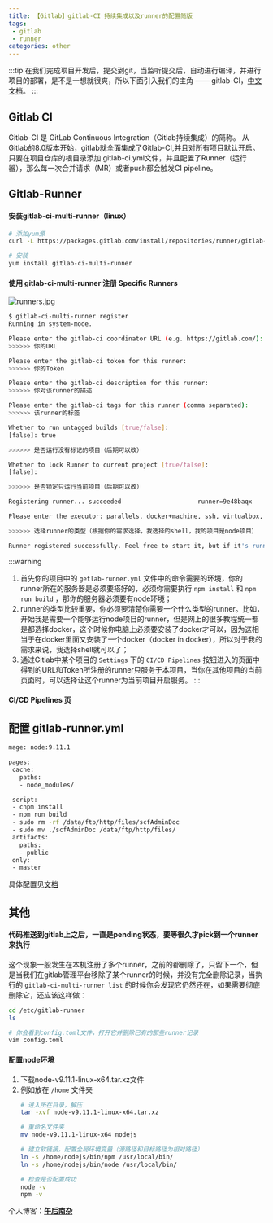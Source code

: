 ```yaml
---
title: 【Gitlab】gitlab-CI 持续集成以及runner的配置简版
tags:
 - gitlab
 - runner
categories: other
---
```


:::tip
在我们完成项目开发后，提交到git，当监听提交后，自动进行编译，并进行项目的部署，是不是一想就很爽，所以下面引入我们的主角 —— gitlab-CI，[中文文档](https://fennay.github.io/gitlab-ci-cn/)。
:::

<!-- more -->

## Gitlab CI

Gitlab-CI 是 GitLab Continuous Integration（Gitlab持续集成）的简称。
从Gitlab的8.0版本开始，gitlab就全面集成了Gitlab-CI,并且对所有项目默认开启。
只要在项目仓库的根目录添加.gitlab-ci.yml文件，并且配置了Runner（运行器），那么每一次合并请求（MR）或者push都会触发CI pipeline。

## Gitlab-Runner

#### 安装gitlab-ci-multi-runner（linux）

```bash 
# 添加yum源
curl -L https://packages.gitlab.com/install/repositories/runner/gitlab-ci-multi-runner/script.rpm.sh | sudo bash

# 安装
yum install gitlab-ci-multi-runner
```

#### 使用 gitlab-ci-multi-runner 注册 Specific Runners

![runners.jpg](https://upload-images.jianshu.io/upload_images/4660406-23e31a052864a7a0.jpg?imageMogr2/auto-orient/strip%7CimageView2/2/w/1240)

```bash
$ gitlab-ci-multi-runner register
Running in system-mode.

Please enter the gitlab-ci coordinator URL (e.g. https://gitlab.com/):
>>>>>> 你的URL

Please enter the gitlab-ci token for this runner:
>>>>>> 你的Token

Please enter the gitlab-ci description for this runner:
>>>>>> 你对该runner的描述

Please enter the gitlab-ci tags for this runner (comma separated):
>>>>>> 该runner的标签

Whether to run untagged builds [true/false]:
[false]: true

>>>>>> 是否运行没有标记的项目（后期可以改）

Whether to lock Runner to current project [true/false]:
[false]:

>>>>>> 是否锁定只运行当前项目（后期可以改）

Registering runner... succeeded                     runner=9e48baqx

Please enter the executor: parallels, docker+machine, ssh, virtualbox, docker-ssh+machine, kubernetes, docker, docker-ssh, shell:

>>>>>> 选择runner的类型（根据你的需求选择，我选择的shell，我的项目是node项目）

Runner registered successfully. Feel free to start it, but if it's running already the config should be automatically reloaded!
```

:::warning
1. 首先你的项目中的 `getlab-runner.yml` 文件中的命令需要的环境，你的runner所在的服务器是必须要搭好的，必须你需要执行 `npm install` 和 `npm run build` ，那你的服务器必须要有node环境；
2. runner的类型比较重要，你必须要清楚你需要一个什么类型的runner。比如，开始我是需要一个能够运行node项目的runner，但是网上的很多教程统一都是都选择docker，这个时候你电脑上必须要安装了docker才可以，因为这相当于在docker里面又安装了一个docker（docker in docker），所以对于我的需求来说，我选择shell就可以了；
3. 通过Gitlab中某个项目的 `Settings` 下的 `CI/CD Pipelines` 按钮进入的页面中得到的URL和Token所注册的runner只服务于本项目，当你在其他项目的当前页面时，可以选择让这个runner为当前项目开启服务。
:::

#### CI/CD Pipelines 页

## 配置 gitlab-runner.yml

```bash
mage: node:9.11.1

pages:
 cache:
   paths:
   - node_modules/

 script:
 - cnpm install
 - npm run build
 - sudo rm -rf /data/ftp/http/files/scfAdminDoc
 - sudo mv ./scfAdminDoc /data/ftp/http/files/
 artifacts:
   paths:
   - public
 only:
 - master
```

具体配置见[文档](https://fennay.github.io/gitlab-ci-cn/gitlab-ci-yaml.html)

## 其他

#### 代码推送到gitlab上之后，一直是pending状态，要等很久才pick到一个runner来执行
这个现象一般发生在本机注册了多个runner，之前的都删除了，只留下一个，但是当我们在gitlab管理平台移除了某个runner的时候，并没有完全删除记录，当执行的 `gitlab-ci-multi-runner list` 的时候你会发现它仍然还在，如果需要彻底删除它，还应该这样做：

```bash
cd /etc/gitlab-runner
ls

# 你会看到config.toml文件，打开它并删除已有的那些runner记录
vim config.toml
```

#### 配置node环境

1. 下载node-v9.11.1-linux-x64.tar.xz文件
2. 例如放在 `/home` 文件夹
    ```bash
    # 进入所在目录，解压
    tar -xvf node-v9.11.1-linux-x64.tar.xz

    # 重命名文件夹
    mv node-v9.11.1-linux-x64 nodejs

    # 建立软链接，配置全局环境变量（源路径和目标路径为相对路径）
    ln -s /home/nodejs/bin/npm /usr/local/bin/
    ln -s /home/nodejs/bin/node /usr/local/bin/

    # 检查是否配置成功
    node -v
    npm -v
    ```
个人博客：[**午后南杂**](http://recoluan.gitlab.io) 